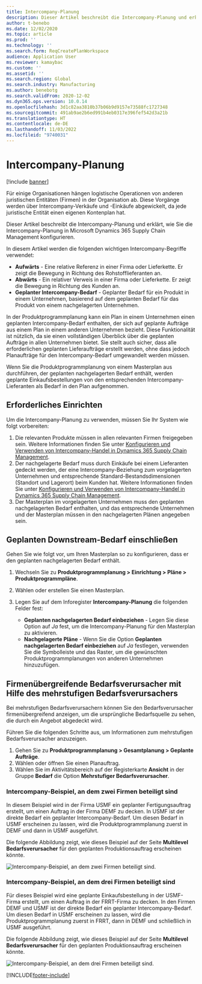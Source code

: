 ```yaml
---
title: Intercompany-Planung
description: Dieser Artikel beschreibt die Intercompany-Planung und erklärt, wie Sie die Intercompany-Planung in Microsoft Dynamics 365 Supply Chain Management konfigurieren.
author: t-benebo
ms.date: 12/02/2020
ms.topic: article
ms.prod: ''
ms.technology: ''
ms.search.form: ReqCreatePlanWorkspace
audience: Application User
ms.reviewer: kamaybac
ms.custom: ''
ms.assetid: ''
ms.search.region: Global
ms.search.industry: Manufacturing
ms.author: benebotg
ms.search.validFrom: 2020-12-02
ms.dyn365.ops.version: 10.0.14
ms.openlocfilehash: 3d1c82aa3810b37b06b9d9157e73588fc1727348
ms.sourcegitcommit: 491ab9ae2b6ed991b4eb0317e396fef542d3a21b
ms.translationtype: HT
ms.contentlocale: de-DE
ms.lasthandoff: 11/03/2022
ms.locfileid: "9740031"
---
```

# <a name="intercompany-planning"></a>Intercompany-Planung

[!include [banner](../../includes/banner.md)]

Für einige Organisationen hängen logistische Operationen von anderen juristischen Entitäten (Firmen) in der Organisation ab. Diese Vorgänge werden über Intercompany-Verkäufe und -Einkäufe abgewickelt, da jede juristische Entität einen eigenen Kontenplan hat.

Dieser Artikel beschreibt die Intercompany-Planung und erklärt, wie Sie die Intercompany-Planung in Microsoft Dynamics 365 Supply Chain Management konfigurieren.

In diesem Artikel werden die folgenden wichtigen Intercompany-Begriffe verwendet:

- **Aufwärts** - Eine relative Referenz in einer Firma oder Lieferkette. Er zeigt die Bewegung in Richtung des Rohstofflieferanten an.
- **Abwärts** - Ein relativer Verweis in einer Firma oder Lieferkette. Er zeigt die Bewegung in Richtung des Kunden an.
- **Geplanter Intercompany-Bedarf** - Geplanter Bedarf für ein Produkt in einem Unternehmen, basierend auf dem geplanten Bedarf für das Produkt von einem nachgelagerten Unternehmen.

In der Produktprogrammplanung kann ein Plan in einem Unternehmen einen geplanten Intercompany-Bedarf enthalten, der sich auf geplante Aufträge aus einem Plan in einem anderen Unternehmen bezieht. Diese Funktionalität ist nützlich, da sie einen vollständigen Überblick über die geplanten Aufträge in allen Unternehmen bietet. Sie stellt auch sicher, dass alle erforderlichen geplanten Lieferaufträge erstellt werden, ohne dass jedoch Planaufträge für den Intercompany-Bedarf umgewandelt werden müssen.

Wenn Sie die Produktprogrammplanung von einem Masterplan aus durchführen, der geplanten nachgelagerten Bedarf enthält, werden geplante Einkaufsbestellungen von den entsprechenden Intercompany-Lieferanten als Bedarf in den Plan aufgenommen.

## <a name="required-setup"></a>Erforderliches Einrichten

Um die Intercompany-Planung zu verwenden, müssen Sie Ihr System wie folgt vorbereiten:

1. Die relevanten Produkte müssen in allen relevanten Firmen freigegeben sein. Weitere Informationen finden Sie unter [Konfigurieren und Verwenden von Intercompany-Handel in Dynamics 365 Supply Chain Management](/training/modules/configure-use-intercompany-trade-dyn365-supply-chain-mgmt/).
1. Der nachgelagerte Bedarf muss durch Einkäufe bei einem Lieferanten gedeckt werden, der eine Intercompany-Beziehung zum vorgelagerten Unternehmen und entsprechende Standard-Bestandsdimensionen (Standort und Lagerort) beim Kunden hat. Weitere Informationen finden Sie unter [Konfigurieren und Verwenden von Intercompany-Handel in Dynamics 365 Supply Chain Management](/training/modules/configure-use-intercompany-trade-dyn365-supply-chain-mgmt/).
1. Der Masterplan im vorgelagerten Unternehmen muss den geplanten nachgelagerten Bedarf enthalten, und das entsprechende Unternehmen und der Masterplan müssen in den nachgelagerten Plänen angegeben sein.

## <a name="include-planned-downstream-demand"></a>Geplanten Downstream-Bedarf einschließen

Gehen Sie wie folgt vor, um Ihren Masterplan so zu konfigurieren, dass er den geplanten nachgelagerten Bedarf enthält.

1. Wechseln Sie zu **Produktprogrammplanung \> Einrichtung \> Pläne \> Produktprogrammpläne**.
1. Wählen oder erstellen Sie einen Masterplan.
1. Legen Sie auf dem Inforegister **Intercompany-Planung** die folgenden Felder fest:

    - **Geplanten nachgelagerten Bedarf einbeziehen** - Legen Sie diese Option auf *Ja* fest, um die Intercompany-Planung für den Masterplan zu aktivieren.
    - **Nachgelagerte Pläne** - Wenn Sie die Option **Geplanten nachgelagerten Bedarf einbeziehen** auf *Ja* festlegen, verwenden Sie die Symbolleiste und das Raster, um die gewünschten Produktprogrammplanungen von anderen Unternehmen hinzuzufügen.

## <a name="peg-across-companies-by-using-multilevel-pegging"></a>Firmenübergreifende Bedarfsverursacher mit Hilfe des mehrstufigen Bedarfsverursachers

Bei mehrstufigen Bedarfsverursachern können Sie den Bedarfsverursacher firmenübergreifend anzeigen, um die ursprüngliche Bedarfsquelle zu sehen, die durch ein Angebot abgedeckt wird.

Führen Sie die folgenden Schritte aus, um Informationen zum mehrstufigen Bedarfsverursacher anzuzeigen.

1. Gehen Sie zu **Produktprogrammplanung \> Gesamtplanung \> Geplante Aufträge**.
1. Wählen oder öffnen Sie einen Planauftrag.
1. Wählen Sie im Aktivitätsbereich auf der Registerkarte **Ansicht** in der Gruppe **Bedarf** die Option **Mehrstufiger Bedarfsverursacher**.

### <a name="intercompany-example-that-involves-two-companies"></a>Intercompany-Beispiel, an dem zwei Firmen beteiligt sind

In diesem Beispiel wird in der Firma USMF ein geplanter Fertigungsauftrag erstellt, um einen Auftrag in der Firma DEMF zu decken. In USMF ist der direkte Bedarf ein geplanter Intercompany-Bedarf. Um diesen Bedarf in USMF erscheinen zu lassen, wird die Produktprogrammplanung zuerst in DEMF und dann in USMF ausgeführt.

Die folgende Abbildung zeigt, wie dieses Beispiel auf der Seite **Multilevel Bedarfsverursacher** für den geplanten Produktionsauftrag erscheinen könnte.

![Intercompany-Beispiel, an dem zwei Firmen beteiligt sind.](media/IntercompanyPlanning1.png)

### <a name="intercompany-example-that-involves-three-companies"></a>Intercompany-Beispiel, an dem drei Firmen beteiligt sind

Für dieses Beispiel wird eine geplante Einkaufsbestellung in der USMF-Firma erstellt, um einen Auftrag in der FRRT-Firma zu decken. In den Firmen DEMF und USMF ist der direkte Bedarf ein geplanter Intercompany-Bedarf. Um diesen Bedarf in USMF erscheinen zu lassen, wird die Produktprogrammplanung zuerst in FRRT, dann in DEMF und schließlich in USMF ausgeführt.

Die folgende Abbildung zeigt, wie dieses Beispiel auf der Seite **Multilevel Bedarfsverursacher** für den geplanten Produktionsauftrag erscheinen könnte.

![Intercompany-Beispiel, an dem drei Firmen beteiligt sind.](media/IntercompanyPlanning2.png)

[!INCLUDE[footer-include](../../../includes/footer-banner.md)]
